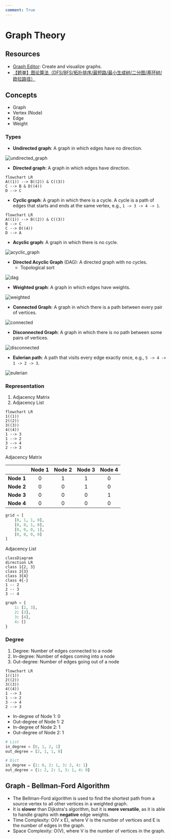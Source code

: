 ```yaml
---
comment: True
---
```


# Graph Theory

## Resources

- [Graph Editor](https://csacademy.com/app/graph_editor/): Create and visualize graphs.
- [【题单】图论算法（DFS/BFS/拓扑排序/最短路/最小生成树/二分图/基环树/欧拉路径）](https://leetcode.cn/circle/discuss/01LUak/)

## Concepts

- Graph
- Vertex (Node)
- Edge
- Weight

### Types

- **Undirected graph**: A graph in which edges have no direction.

![undirected_graph](../assets/undirected_graph.png)

- **Directed graph**: A graph in which edges have direction.

```mermaid
flowchart LR
A((1)) --> B((2)) & C((3))
C --> B & D((4))
D --> C
```

- **Cyclic graph**: A graph in which there is a cycle. A cycle is a path of edges that starts and ends at the same vertex, e.g., `1 -> 3 -> 4 -> 1`.

```mermaid
flowchart LR
A((1)) --> B((2)) & C((3))
B --> C
C --> D((4))
D --> A
```

- **Acyclic graph**: A graph in which there is no cycle.

![acyclic_graph](../assets/graph_acyclic.png)

- **Directed Acyclic Graph** (DAG): A directed graph with no cycles.
  - Topological sort

![dag](../assets/graph_dag.png)

- **Weighted graph**: A graph in which edges have weights.

![weighted](../assets/graph_weighted.png)

- **Connected Graph**: A graph in which there is a path between every pair of vertices.

![connected](../assets/graph_connected.png)

- **Disconnected Graph**: A graph in which there is no path between some pairs of vertices.

![disconnected](../assets/graph_disconnected.png)

- **Eulerian path**: A path that visits every edge exactly once, e.g., `5 -> 4 -> 1 -> 2 -> 3`.

![eulerian](../assets/graph_eulerian.png)

### Representation

1. Adjacency Matrix
2. Adjacency List

```mermaid
flowchart LR
1((1))
2((2))
3((3))
4((4))
1 --> 3
1 --> 2
3 --> 4
2 --> 3
```

Adjacency Matrix

|            | Node 1 | Node 2 | Node 3 | Node 4 |
| :--------: | :----: | :----: | :----: | :----: |
| **Node 1** |   0    |   1    |   1    |   0    |
| **Node 2** |   0    |   0    |   1    |   0    |
| **Node 3** |   0    |   0    |   0    |   1    |
| **Node 4** |   0    |   0    |   0    |   0    |

```python
grid = [
    [0, 1, 1, 0],
    [0, 0, 1, 0],
    [0, 0, 0, 1],
    [0, 0, 0, 0]
]
```

Adjacency List

```mermaid
classDiagram
direction LR
class 1{2, 3}
class 2{3}
class 3{4}
class 4{-}
1 -- 2
2 -- 3
3 -- 4
```

```python
graph = {
    1: [2, 3],
    2: [3],
    3: [4],
    4: []
}
```

### Degree

1. Degree: Number of edges connected to a node
2. In-degree: Number of edges coming into a node
3. Out-degree: Number of edges going out of a node

```mermaid
flowchart LR
1((1))
2((2))
3((3))
4((4))
1 --> 3
1 --> 2
3 --> 4
2 --> 3
```

- In-degree of Node 1: 0
- Out-degree of Node 1: 2
- In-degree of Node 2: 1
- Out-degree of Node 2: 1

```python
# List
in_degree = [0, 1, 2, 1]
out_degree = [2, 1, 1, 0]

# Dict
in_degree = {1: 0, 2: 1, 3: 2, 4: 1}
out_degree = {1: 2, 2: 1, 3: 1, 4: 0}
```

## Graph - Bellman-Ford Algorithm

- The Bellman-Ford algorithm is used to find the shortest path from a source vertex to all other vertices in a weighted graph.
- It is **slower** than Dijkstra's algorithm, but it is **more versatile**, as it is able to handle graphs with **negative** edge weights.
- Time Complexity: O(V x E), where V is the number of vertices and E is the number of edges in the graph.
- Space Complexity: O(V), where V is the number of vertices in the graph.
